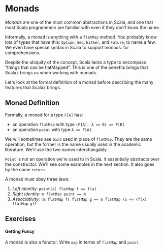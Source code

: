 # Monads

*Monads* are one of the most common abstractions in Scala, and one that most Scala programmers are familiar with even if they don't know the name.

Informally, a monad is anything with a `flatMap` method. You probably know lots of types that have this: `Option`, `Seq`, `Either`, and `Future`, to name a few. We even have special syntax in Scala to support monads: for comprehensions.

Despite the ubiquity of the concept, Scala lacks a type to encompass "things that can be flatMapped". This is one of the benefits brings that Scalaz brings us when working with monads.

Let's look at the formal definition of a monad before describing the many features that Scalaz brings.

## Monad Definition

Formally, a monad for a type `F[A]` has:

- an operation `flatMap` with type `(F[A], A => B) => F[B]`
- an operation `point` with type `A => F[A]`.

We will sometimes see `bind` used in place of `flatMap`. They are the same operation, but the former is the name usually used in the academic literature. We'll use the two names interchangably.

`Point` is not an operation we're used to in Scala. It essentially abstracts over the constructor. We'll see some examples in the next section. It also goes by the name `return`.

A monad must obey three laws:

1. *Left identity*: `point(a) flatMap f == f(a)`
2. *Right identity*: `m flatMap point == m`
3. *Associativity*: `(m flatMap f) flatMap g == m flatMap (x => (f(x) flatMap g))`

## Exercises

#### Getting Funcy

A monad is also a functor. Write `map` in terms of `flatMap` and `point`.
